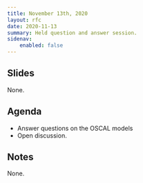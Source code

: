 ```yaml
---
title: November 13th, 2020
layout: rfc
date: 2020-11-13
summary: Held question and answer session.
sidenav:
    enabled: false
---
```


## Slides

None.

## Agenda

- Answer questions on the OSCAL models
- Open discussion.

## Notes

None.
